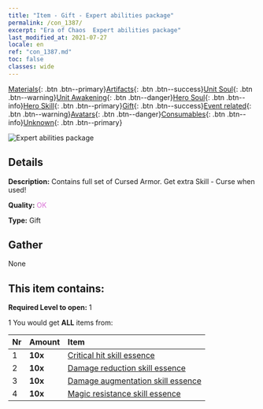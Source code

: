 ```yaml
---
title: "Item - Gift - Expert abilities package"
permalink: /con_1387/
excerpt: "Era of Chaos  Expert abilities package"
last_modified_at: 2021-07-27
locale: en
ref: "con_1387.md"
toc: false
classes: wide
---
```

 [Materials](/Items/){: .btn .btn--primary}[Artifacts](/Items/Artifacts/){: .btn .btn--success}[Unit Soul](/Items/UnitSoul/){: .btn .btn--warning}[Unit Awakening](/Items/UnitAwakening/){: .btn .btn--danger}[Hero Soul](/Items/HeroSoul/){: .btn .btn--info}[Hero Skill](/Items/HeroSkill/){: .btn .btn--primary}[Gift](/Items/Gift/){: .btn .btn--success}[Event related](/Items/Events/){: .btn .btn--warning}[Avatars](/Items/Avatars/){: .btn .btn--danger}[Consumables](/Items/Consumables/){: .btn .btn--info}[Unknown](/Items/Unknown/){: .btn .btn--primary}

 ![Expert abilities package](/images/t/i_905001.png)

## Details
 **Description:** Contains full set of Cursed Armor. Get extra Skill - Curse when used!

 **Quality:** <span style="color: #DA70D6">OK</span>

 **Type:** Gift

## Gather

  None

## This item contains:

 **Required Level to open:** 1

 1 You would get **ALL** items  from:

  | Nr | Amount |     Item    |
  |:---|:-------|:------------|
  | 1 |  **10x** | [Critical hit skill essence](/Items/con_1115/) |  | 
  | 2 |  **10x** | [Damage reduction skill essence](/Items/con_1116/) |  | 
  | 3 |  **10x** | [Damage augmentation skill essence](/Items/con_1117/) |  | 
  | 4 |  **10x** | [Magic resistance skill essence](/Items/con_1118/) |  | 
